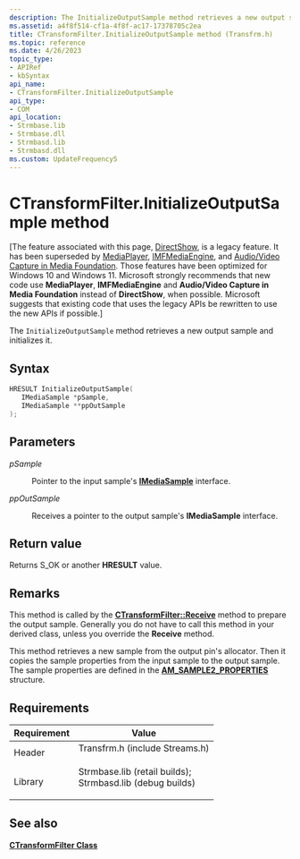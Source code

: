 ```yaml
---
description: The InitializeOutputSample method retrieves a new output sample and initializes it.
ms.assetid: a4f8f514-cf1a-4f8f-ac17-17378705c2ea
title: CTransformFilter.InitializeOutputSample method (Transfrm.h)
ms.topic: reference
ms.date: 4/26/2023
topic_type: 
- APIRef
- kbSyntax
api_name: 
- CTransformFilter.InitializeOutputSample
api_type: 
- COM
api_location: 
- Strmbase.lib
- Strmbase.dll
- Strmbasd.lib
- Strmbasd.dll
ms.custom: UpdateFrequency5
---
```


# CTransformFilter.InitializeOutputSample method

\[The feature associated with this page, [DirectShow](/windows/win32/directshow/directshow), is a legacy feature. It has been superseded by [MediaPlayer](/uwp/api/Windows.Media.Playback.MediaPlayer), [IMFMediaEngine](/windows/win32/api/mfmediaengine/nn-mfmediaengine-imfmediaengine), and [Audio/Video Capture in Media Foundation](windows/win32/medfound/audio-video-capture-in-media-foundation). Those features have been optimized for Windows 10 and Windows 11. Microsoft strongly recommends that new code use **MediaPlayer**, **IMFMediaEngine** and **Audio/Video Capture in Media Foundation** instead of **DirectShow**, when possible. Microsoft suggests that existing code that uses the legacy APIs be rewritten to use the new APIs if possible.\]

The `InitializeOutputSample` method retrieves a new output sample and initializes it.

## Syntax


```C++
HRESULT InitializeOutputSample(
   IMediaSample *pSample,
   IMediaSample **ppOutSample
);
```



## Parameters

<dl> <dt>

*pSample* 
</dt> <dd>

Pointer to the input sample's [**IMediaSample**](/windows/desktop/api/Strmif/nn-strmif-imediasample) interface.

</dd> <dt>

*ppOutSample* 
</dt> <dd>

Receives a pointer to the output sample's **IMediaSample** interface.

</dd> </dl>

## Return value

Returns S\_OK or another **HRESULT** value.

## Remarks

This method is called by the [**CTransformFilter::Receive**](ctransformfilter-receive.md) method to prepare the output sample. Generally you do not have to call this method in your derived class, unless you override the **Receive** method.

This method retrieves a new sample from the output pin's allocator. Then it copies the sample properties from the input sample to the output sample. The sample properties are defined in the [**AM\_SAMPLE2\_PROPERTIES**](/windows/win32/api/strmif/ns-strmif-am_sample2_properties) structure.

## Requirements



| Requirement | Value |
|--------------------|--------------------------------------------------------------------------------------------------------------------------------------------------------------------------------------------|
| Header<br/>  | <dl> <dt>Transfrm.h (include Streams.h)</dt> </dl>                                                                                  |
| Library<br/> | <dl> <dt>Strmbase.lib (retail builds); </dt> <dt>Strmbasd.lib (debug builds)</dt> </dl> |



## See also

<dl> <dt>

[**CTransformFilter Class**](ctransformfilter.md)
</dt> </dl>

 

 





